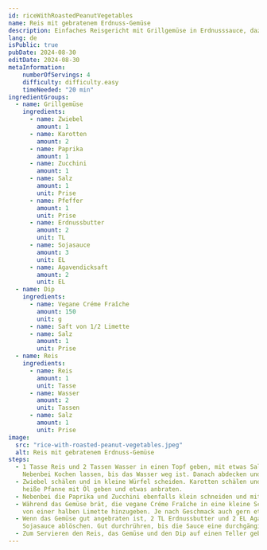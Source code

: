 ```yaml
---
id: riceWithRoastedPeanutVegetables
name: Reis mit gebratenem Erdnuss-Gemüse
description: Einfaches Reisgericht mit Grillgemüse in Erdnusssauce, dazu ein frischer Dip.
lang: de
isPublic: true
pubDate: 2024-08-30
editDate: 2024-08-30
metaInformation:
    numberOfServings: 4
    difficulty: difficulty.easy
    timeNeeded: "20 min"
ingredientGroups:
  - name: Grillgemüse
    ingredients:
      - name: Zwiebel
        amount: 1
      - name: Karotten
        amount: 2
      - name: Paprika
        amount: 1
      - name: Zucchini
        amount: 1
      - name: Salz
        amount: 1
        unit: Prise
      - name: Pfeffer
        amount: 1
        unit: Prise
      - name: Erdnussbutter
        amount: 2
        unit: TL
      - name: Sojasauce
        amount: 3
        unit: EL
      - name: Agavendicksaft
        amount: 2
        unit: EL
  - name: Dip
    ingredients:
      - name: Vegane Créme Fraîche
        amount: 150
        unit: g
      - name: Saft von 1/2 Limette
      - name: Salz
        amount: 1
        unit: Prise
  - name: Reis
    ingredients:
      - name: Reis
        amount: 1
        unit: Tasse
      - name: Wasser
        amount: 2
        unit: Tassen
      - name: Salz
        amount: 1
        unit: Prise
image:
  src: "rice-with-roasted-peanut-vegetables.jpeg"
  alt: Reis mit gebratenem Erdnuss-Gemüse
steps:
  - 1 Tasse Reis und 2 Tassen Wasser in einen Topf geben, mit etwas Salz abschmecken und zum Kochen bringen.
    Nebenbei Kochen lassen, bis das Wasser weg ist. Danach abdecken und von der Herdplatte nehmen.
  - Zwiebel schälen und in kleine Würfel scheiden. Karotten schälen und in dünne Scheiben schneiden. Beides in eine
    heiße Pfanne mit Öl geben und etwas anbraten.
  - Nebenbei die Paprika und Zucchini ebenfalls klein schneiden und mit in die Pfanne geben.
  - Während das Gemüse brät, die vegane Créme Fraîche in eine kleine Schüssel geben, mit Salz abschmecken und den Saft
    von einer halben Limette hinzugeben. Je nach Geschmack auch gern etwas Knoblauch.
  - Wenn das Gemüse gut angebraten ist, 2 TL Erdnussbutter und 2 EL Agavendicksaft hinzugeben und mit 2 - 3 EL
    Sojasauce ablöschen. Gut durchrühren, bis die Sauce eine durchgängige, sämige Konsistenz hat.
  - Zum Servieren den Reis, das Gemüse und den Dip auf einen Teller geben.
---
```


